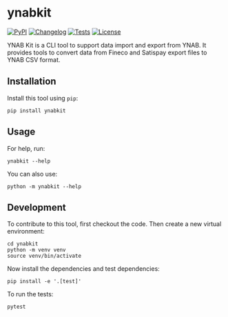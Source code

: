 # ynabkit

[![PyPI](https://img.shields.io/pypi/v/ynabkit.svg)](https://pypi.org/project/ynabkit/)
[![Changelog](https://img.shields.io/github/v/release/zmoog/ynabkit?include_prereleases&label=changelog)](https://github.com/zmoog/ynabkit/releases)
[![Tests](https://github.com/zmoog/ynabkit/workflows/Test/badge.svg)](https://github.com/zmoog/ynabkit/actions?query=workflow%3ATest)
[![License](https://img.shields.io/badge/license-Apache%202.0-blue.svg)](https://github.com/zmoog/ynabkit/blob/master/LICENSE)

YNAB Kit is a CLI tool to support data import and export from YNAB. It provides tools to convert data from Fineco and Satispay export files to YNAB CSV format.

## Installation

Install this tool using `pip`:

    pip install ynabkit

## Usage

For help, run:

    ynabkit --help

You can also use:

    python -m ynabkit --help

## Development

To contribute to this tool, first checkout the code. Then create a new virtual environment:

    cd ynabkit
    python -m venv venv
    source venv/bin/activate

Now install the dependencies and test dependencies:

    pip install -e '.[test]'

To run the tests:

    pytest
